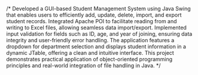 /* Developed a GUI-based Student Management System using Java Swing that enables users to efficiently add, update, delete, import, and export student records. Integrated Apache POI to facilitate reading from and writing to Excel files, allowing seamless data import/export. Implemented input validation for fields such as ID, age, and year of joining, ensuring data integrity and user-friendly error handling. The application features a dropdown for department selection and displays student information in a dynamic JTable, offering a clean and intuitive interface. This project demonstrates practical application of object-oriented programming principles and real-world integration of file handling in Java. */
